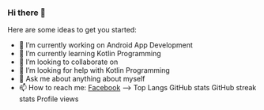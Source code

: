 ### Hi there 👋


Here are some ideas to get you started:

- 🔭 I’m currently working on Android App Development
- 🌱 I’m currently learning Kotlin Programming
- 👯 I’m looking to collaborate on 
- 🤔 I’m looking for help with Kotlin Programming
- 💬 Ask me about anything about myself
- 📫 How to reach me: [Facebook](https://www.facebook.com/adn.younus/)
-->
Top Langs GitHub stats
GitHub streak stats
Profile views
